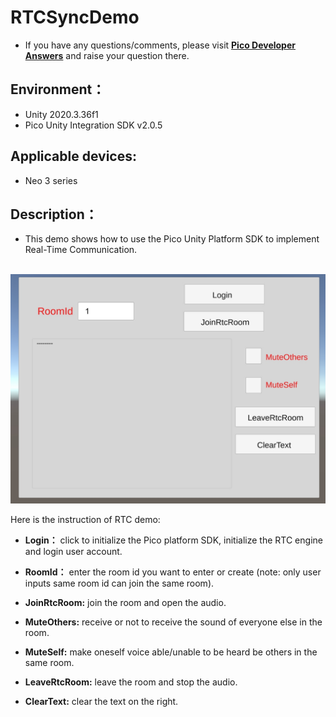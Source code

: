 # RTCSyncDemo

- If you have any questions/comments, please visit [**Pico Developer Answers**](https://devanswers.pico-interactive.com/) and raise your question there. 

## Environment：

- Unity 2020.3.36f1
- Pico Unity Integration SDK v2.0.5

## Applicable devices:

- Neo 3 series

## Description：

-  This demo shows how to use the Pico Unity Platform SDK to implement Real-Time Communication. 

​	![screenshot](https://github.com/picoxr/RTCSyncDemo/blob/main/Assets/Screenshot/picture1.jpg)

Here is the instruction of RTC demo:

- **Login：** click to initialize the Pico platform SDK, initialize the RTC engine and login user account.

- **RoomId：** enter the room id you want to enter or create (note: only user inputs same room id can join the same room).

- **JoinRtcRoom:** join the room and open the audio.

- **MuteOthers:** receive or not to receive the sound of everyone else in the room.

- **MuteSelf:** make oneself voice able/unable to be heard be others in the same room.

- **LeaveRtcRoom:** leave the room and stop the audio.

- **ClearText:** clear the text on the right.
